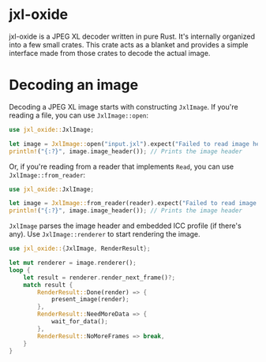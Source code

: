 # jxl-oxide

jxl-oxide is a JPEG XL decoder written in pure Rust. It's internally organized into a few small
crates. This crate acts as a blanket and provides a simple interface made from those crates to
decode the actual image.

# Decoding an image

Decoding a JPEG XL image starts with constructing `JxlImage`. If you're reading a file, you can use
`JxlImage::open`:

```rust
use jxl_oxide::JxlImage;

let image = JxlImage::open("input.jxl").expect("Failed to read image header");
println!("{:?}", image.image_header()); // Prints the image header
```

Or, if you're reading from a reader that implements `Read`, you can use `JxlImage::from_reader`:

```rust
use jxl_oxide::JxlImage;

let image = JxlImage::from_reader(reader).expect("Failed to read image header");
println!("{:?}", image.image_header()); // Prints the image header
```

`JxlImage` parses the image header and embedded ICC profile (if there's any). Use
`JxlImage::renderer` to start rendering the image.

```rust
use jxl_oxide::{JxlImage, RenderResult};

let mut renderer = image.renderer();
loop {
    let result = renderer.render_next_frame()?;
    match result {
        RenderResult::Done(render) => {
            present_image(render);
        },
        RenderResult::NeedMoreData => {
            wait_for_data();
        },
        RenderResult::NoMoreFrames => break,
    }
}
```
